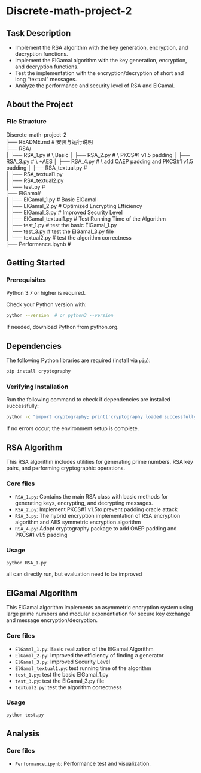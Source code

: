 # Discrete-math-project-2

## Task Description
- Implement the RSA algorithm with the key generation, encryption, and decryption functions.
- Implement the ElGamal algorithm with the key generation, encryption, and decryption functions.
- Test the implementation with the encryption/decryption of short and long “textual” messages.
- Analyze the performance and security level of RSA and ElGamal.

## About the Project

### File Structure

Discrete-math-project-2\
├── README.md # 安装与运行说明\
├── RSA/\
│ ├── RSA_1.py # \ Basic
│ ├── RSA_2.py # \ PKCS#1 v1.5 padding
│ ├── RSA_3.py # \ +AES
│ ├── RSA_4.py # \ add OAEP padding and PKCS#1 v1.5 padding
│ ├── RSA_textual.py # \
│ ├── RSA_textual1.py \
│ ├── RSA_textual2.py \
│ └── test.py # \
├── ElGamal/\
│ ├── ElGamal_1.py # Basic ElGamal\
│ ├── ElGamal_2.py # Optimized Encrypting Efficiency\
│ ├── ElGamal_3.py # Improved Security Level\
│ ├── ElGamal_textual1.py # Test Running Time of the Algorithm\
│ ├── test_1.py # test the basic ElGamal_1.py \
│ └── test_3.py # test the ElGamal_3.py file\
│ └── textual2.py # test the algorithm correctness\
├── Performance.ipynb # 

## Getting Started

### Prerequisites
Python 3.7 or higher is required.

Check your Python version with:
```bash
python --version  # or python3 --version
```
If needed, download Python from python.org.

## Dependencies
The following Python libraries are required (install via `pip`):

```bash
pip install cryptography
```

### Verifying Installation
Run the following command to check if dependencies are installed successfully:
```bash
python -c "import cryptography; print('cryptography loaded successfully!')"
```
If no errors occur, the environment setup is complete.

## RSA Algorithm

This RSA algorithm includes utilities for generating prime numbers, RSA key pairs, and performing cryptographic operations.

### Core files
- `RSA_1.py`: Contains the main RSA class with basic methods for generating keys, encrypting, and decrypting messages.
- `RSA_2.py`: Implement PKCS#1 v1.5to prevent padding oracle attack
- `RSA_3.py`: The hybrid encryption implementation of RSA encryption algorithm and AES symmetric encryption algorithm
- `RSA_4.py`: Adopt cryptography package to add OAEP padding and PKCS#1 v1.5 padding


### Usage
```bash
python RSA_1.py
```
all can directly run, but evaluation need to be improved

## ElGamal Algorithm

This ElGamal algorithm implements an asymmetric encryption system using large prime numbers and modular exponentiation for secure key exchange and message encryption/decryption.

### Core files
- `ElGamal_1.py`: Basic realization of the ElGamal Algorithm
- `ElGamal_2.py`: Improved the efficiency of finding a generator
- `ElGamal_3.py`: Improved Security Level
- `ElGamal_textual1.py`: test running time of the algorithm
- `test_1.py`: test the basic ElGamal_1.py 
- `test_3.py`: test the ElGamal_3.py file
- `textual2.py`: test the algorithm correctness

### Usage
```bash
python test.py
```

## Analysis

### Core files
- `Performance.ipynb`: Performance test and visualization.

